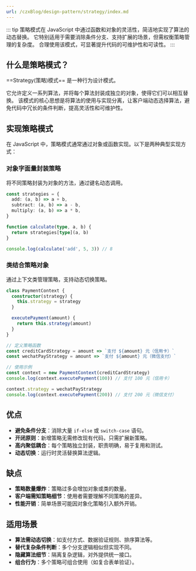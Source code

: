 ```yaml
---
url: /czxBlog/design-pattern/strategy/index.md
---
```

::: tip
策略模式在 JavaScript 中通过函数和对象的灵活性，简洁地实现了算法的动态替换。
它特别适用于需要消除条件分支、支持扩展的场景，但需权衡策略管理的复杂度。
合理使用该模式，可显著提升代码的可维护性和可读性。
:::

## 什么是策略模式？

\==Strategy(策略)模式== 是一种行为设计模式。

它允许定义一系列算法，并将每个算法封装成独立的对象，使得它们可以相互替换。
该模式的核心思想是将算法的使用与实现分离，让客户端动态选择算法，避免代码中冗长的条件判断，提高灵活性和可维护性。

## 实现策略模式

在 JavaScript 中，策略模式通常通过对象或函数实现。以下是两种典型实现方式：

### 对象字面量封装策略

将不同策略封装为对象的方法，通过键名动态调用。

```ts
const strategies = {
  add: (a, b) => a + b,
  subtract: (a, b) => a - b,
  multiply: (a, b) => a * b,
}

function calculate(type, a, b) {
  return strategies[type](a, b)
}

console.log(calculate('add', 5, 3)) // 8
```

### 类结合策略对象

通过上下文类管理策略，支持动态切换策略。

```ts
class PaymentContext {
  constructor(strategy) {
    this.strategy = strategy
  }

  executePayment(amount) {
    return this.strategy(amount)
  }
}

// 定义策略函数
const creditCardStrategy = amount => `支付 ${amount} 元（信用卡）`
const wechatPayStrategy = amount => `支付 ${amount} 元（微信支付）`

// 使用示例
const context = new PaymentContext(creditCardStrategy)
console.log(context.executePayment(100)) // 支付 100 元（信用卡）

context.strategy = wechatPayStrategy
console.log(context.executePayment(200)) // 支付 200 元（微信支付）
```

## 优点

* **避免条件分支**：消除大量 `if-else` 或 `switch-case` 语句。
* **开闭原则**：新增策略无需修改现有代码，只需扩展新策略。
* **高内聚低耦合**：每个策略独立封装，职责明确，易于复用和测试。
* **动态切换**：运行时灵活替换算法逻辑。

## 缺点

* **策略数量爆炸**：策略过多会增加对象或类的数量。
* **客户端需知策略细节**：使用者需要理解不同策略的差异。
* **性能开销**：简单场景可能因对象化策略引入额外开销。

## 适用场景

* **算法需动态切换**：如支付方式、数据验证规则、排序算法等。
* **替代复杂条件判断**：多个分支逻辑相似但实现不同。
* **隐藏算法细节**：隔离复杂逻辑，对外提供统一接口。
* **组合行为**：多个策略可组合使用（如复合表单验证）。
